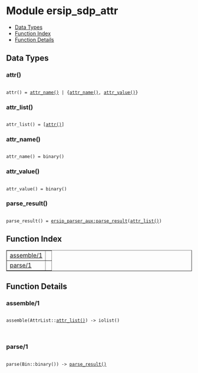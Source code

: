

# Module ersip_sdp_attr #
* [Data Types](#types)
* [Function Index](#index)
* [Function Details](#functions)

<a name="types"></a>

## Data Types ##




### <a name="type-attr">attr()</a> ###


<pre><code>
attr() = <a href="#type-attr_name">attr_name()</a> | {<a href="#type-attr_name">attr_name()</a>, <a href="#type-attr_value">attr_value()</a>}
</code></pre>




### <a name="type-attr_list">attr_list()</a> ###


<pre><code>
attr_list() = [<a href="#type-attr">attr()</a>]
</code></pre>




### <a name="type-attr_name">attr_name()</a> ###


<pre><code>
attr_name() = binary()
</code></pre>




### <a name="type-attr_value">attr_value()</a> ###


<pre><code>
attr_value() = binary()
</code></pre>




### <a name="type-parse_result">parse_result()</a> ###


<pre><code>
parse_result() = <a href="ersip_parser_aux.md#type-parse_result">ersip_parser_aux:parse_result</a>(<a href="#type-attr_list">attr_list()</a>)
</code></pre>

<a name="index"></a>

## Function Index ##


<table width="100%" border="1" cellspacing="0" cellpadding="2" summary="function index"><tr><td valign="top"><a href="#assemble-1">assemble/1</a></td><td></td></tr><tr><td valign="top"><a href="#parse-1">parse/1</a></td><td></td></tr></table>


<a name="functions"></a>

## Function Details ##

<a name="assemble-1"></a>

### assemble/1 ###

<pre><code>
assemble(AttrList::<a href="#type-attr_list">attr_list()</a>) -&gt; iolist()
</code></pre>
<br />

<a name="parse-1"></a>

### parse/1 ###

<pre><code>
parse(Bin::binary()) -&gt; <a href="#type-parse_result">parse_result()</a>
</code></pre>
<br />

